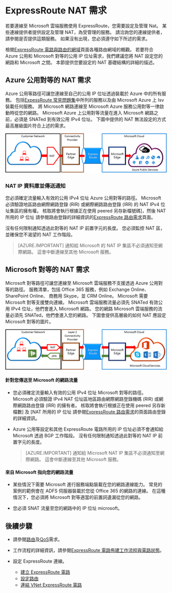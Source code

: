 <properties
   pageTitle="NAT 需求 ExpressRoute 電路 |Microsoft Azure"
   description="本頁面提供設定和管理 NAT ExpressRoute 電路詳細的需求。"
   documentationCenter="na"
   services="expressroute"
   authors="cherylmc"
   manager="carmonm"
   editor=""/>
<tags
   ms.service="expressroute"
   ms.devlang="na"
   ms.topic="get-started-article"
   ms.tgt_pltfrm="na"
   ms.workload="infrastructure-services"
   ms.date="10/10/2016"
   ms.author="cherylmc"/>

# <a name="expressroute-nat-requirements"></a>ExpressRoute NAT 需求

若要連線至 Microsoft 雲端服務使用 ExpressRoute，您需要設定及管理 Nat。 某些連線提供者提供設定及管理 NAT，為受管理的服務。 請洽詢您的連線提供者，請參閱是否提供這類服務。 如果沒有出現，您必須遵守如下所述的需求。 

檢閱[ExpressRoute 電路與路由的網域](expressroute-circuit-peerings.md)頁面各種路由網域的概觀。 若要符合 Azure 公用和 Microsoft 對等的公用 IP 位址需求，我們建議您將 NAT 設定您的網路和 Microsoft 之間。 本節提供您要設定的 NAT 基礎結構的詳細的描述。

## <a name="nat-requirements-for-azure-public-peering"></a>Azure 公用對等的 NAT 需求

Azure 公用等路徑可讓您連線至自己的公用 IP 位址透過裝載於 Azure 中的所有服務。 包括[ExpessRoute 常見問題集](expressroute-faqs.md)中所列的服務以及由 Microsoft Azure 上 Isv 裝載任何服務。 將 Microsoft 網路連線至 Microsoft Azure 服務公用對等一律啟動時從您的網路。 Microsoft Azure 上公用對等流量在進入 Microsoft 網路之前，必須是 SNATed 到有效公用 IPv4 位址。 下圖中提供的 NAT 無法設定的方式最高層級圖片符合上述的需求。

![](./media/expressroute-nat/expressroute-nat-azure-public.png) 

### <a name="nat-ip-pool-and-route-advertisements"></a>NAT IP 資料庫並傳送通知

您必須確定流量輸入有效的公用 IPv4 位址 Azure 公用對等的路徑。 Microsoft 必須驗證地區路由網際網路登錄 (RIR) 或網際網路路由登錄 (IRR) 的 NAT IPv4 位址集區的擁有權。 核取將會執行根據正在使用 peered 另存新檔號碼]，然後 NAT 所用的 IP 位址 請參閱路由登錄的詳細資訊的[ExpressRoute 路由需求](expressroute-routing.md)頁面。
 
沒有任何限制通知透過此對等的 NAT IP 前置字元的長度。 您必須監控 NAT 區，並確保您不渴望的 NAT 工作階段。

>[AZURE.IMPORTANT] 通知給 Microsoft 的 NAT IP 集區不必須通知至網際網路。 這會中斷連線至其他 Microsoft 服務。

## <a name="nat-requirements-for-microsoft-peering"></a>Microsoft 對等的 NAT 需求

Microsoft 對等路徑可讓您連線至 Microsoft 雲端服務不支援透過 Azure 公用對等的路徑。 服務清單，包括 Office 365 服務，例如 Exchange Online、 SharePoint Online、 商務用 Skype，並 CRM Online。 Microsoft 需要 Microsoft 對等支援雙向連線。 Microsoft 雲端服務流量必須先 SNATed 有效公用 IPv4 位址，他們會進入 Microsoft 網路。 您的網路 Microsoft 雲端服務的流量必須先 SNATed，他們會進入您的網路。 下圖會提供高層級的如何 NAT 應設定 Microsoft 對等的圖片。
 
![](./media/expressroute-nat/expressroute-nat-microsoft.png) 


#### <a name="traffic-originating-from-your-network-destined-to-microsoft"></a>針對您傳送至 Microsoft 的網路流量

- 您必須確定流量輸入有效的公用 IPv4 位址 Microsoft 對等的路徑。 Microsoft 必須驗證 IPv4 NAT 位址區地區路由網際網路登錄機碼 (RIR) 或網際網路路由登錄 (IRR) 的擁有者。 核取將會執行根據正在使用 peered 另存新檔數] 及 [NAT 所用的 IP 位址 請參閱[ExpressRoute 路由需求](expressroute-routing.md)的頁面路由登錄的詳細資訊。

- Azure 公用等設定和其他 ExpressRoute 電路所用的 IP 位址必須不會通知給 Microsoft 透過 BGP 工作階段。 沒有任何限制通知透過此對等的 NAT IP 前置字元的長度。

    >[AZURE.IMPORTANT] 通知給 Microsoft NAT IP 集區不必須通知至網際網路。 這會中斷連線至其他 Microsoft 服務。

#### <a name="traffic-originating-from-microsoft-destined-to-your-network"></a>來自 Microsoft 指向您的網路流量

- 某些情況下需要 Microsoft 進行服務端點裝載在您的網路連線能力。 常見的案例的範例會在 ADFS 伺服器裝載於您從 Office 365 的網路的連線。 在這種情況下，您必須將 Microsoft 對等適當的前置詞遺漏從您的網路。 

- 您必須 SNAT 流量至您的網路中的 IP 位址 microsoft。 

## <a name="next-steps"></a>後續步驟

- 請參閱[路由](expressroute-routing.md)及[QoS](expressroute-qos.md)需求。
- 工作流程的詳細資訊，請參閱[ExpressRoute 電路佈建工作流程與電路狀態](expressroute-workflows.md)。
- 設定 ExpressRoute 連線。

    - [建立 ExpressRoute 電路](expressroute-howto-circuit-classic.md)
    - [設定路由](expressroute-howto-routing-classic.md)
    - [連結 VNet ExpressRoute 電路](expressroute-howto-linkvnet-classic.md)

